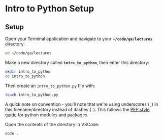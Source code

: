 <h1>
  <span class="headline">Intro to Python</span>
  <span class="subhead">Setup</span>
</h1>

## Setup

Open your Terminal application and navigate to your **`~/code/ga/lectures`** directory:

```bash
cd ~/code/ga/lectures
```

Make a new directory called **`intro_to_python`**, then enter this directory:

```bash
mkdir intro_to_python
cd intro_to_python
```

Then create an `intro_to_python.py` file with:

```bash
touch intro_to_python.py
```

A quick note on convention - you'll note that we're using underscores (`_`) in this filename/directory instead of dashes (`-`). This follows the [PEP style guide](https://peps.python.org/pep-0008/#package-and-module-names) for python modules and packages.

Open the contents of the directory in VSCode:

```bash
code .
```
